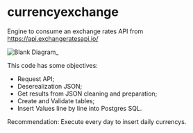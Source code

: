 # currencyexchange
Engine to consume an exchange rates API from https://api.exchangeratesapi.io/

![Blank Diagram_](https://user-images.githubusercontent.com/3430744/83828109-44fe5a00-a6b6-11ea-81b6-9e10cce0d1c0.png)


This code has some objectives: 
- Request API;
- Deserealization JSON;
- Get results from JSON cleaning and preparation;
- Create and Validate tables;
- Insert Values line by line into Postgres SQL. 


Recommendation: Execute every day to insert daily currencys.
